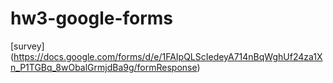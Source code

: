 # hw3-google-forms
[survey] (https://docs.google.com/forms/d/e/1FAIpQLScIedeyA714nBqWghUf24za1Xn_P1TGBq_8wObalGrmjdBa9g/formResponse)
